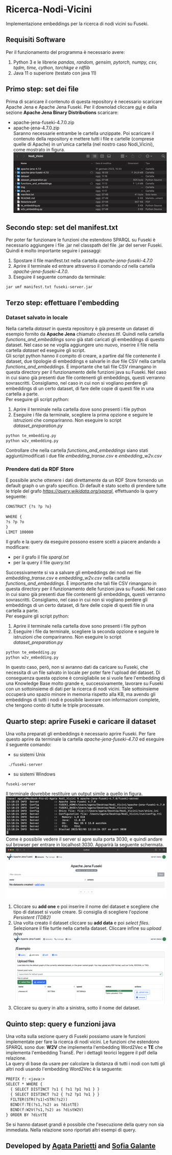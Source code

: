 # Ricerca-Nodi-Vicini
Implementazione embeddings per la ricerca di nodi vicini su Fuseki.

## Requisiti Software
Per il funzionamento del programma è necessario avere:
1. Python 3 e le librerie *pandas, random, gensim, pytorch, numpy, csv, tqdm, time, cython, torchkge e rdflib*
2. Java 11 o superiore (testato con java 11)

## Primo step: set dei file
Prima di scaricare il contenuto di questa repository è necessario scaricare Apache Jena e Apache Jena Fuseki. Per il downolad cliccare [qui](https://jena.apache.org/download/) e dalla sezione **Apache Jena Binary Distributions** scaricare:
- apache-jena-fuseki-4.7.0.zip
- apache-jena-4.7.0.zip
<br /> Saranno necessarie entrambe le cartella unzippate. Poi scaricare il contenuto della repository e mettere tutti i file e cartelle (comprese quelle di Apache) in un'unica cartella (nel nostro caso Nodi_Vicini), come mostrato in figura.
![](img/passo1.png?raw=true)

## Secondo step: set del manifest.txt
Per poter far funzionare le funzioni che estendono SPARQL su Fuseki è necessario aggiungere i file .jar nel classpath del file .jar del server Fuseki. Quindi è molto importante seguire i passaggi:

1. Spostare il file manifest.txt nella cartella *apache-jena-fuseki-4.7.0*
2. Aprire il terminale ed entrare attraverso il comando *cd* nella cartella  *apache-jena-fuseki-4.7.0*.
3. Eseguire il seguente comando da terminale:
```
jar umf manifest.txt fuseki-server.jar
```

## Terzo step: effettuare l'embedding
### Dataset salvato in locale
Nella cartella *dataset* in questa repository è già presente un dataset di esempio fornito da **Apache Jena** chiamato *cheeses.ttl*. Quindi nella cartella *functions_and_embeddings* sono già stati caricati gli embeddings di questo dataset. Nel caso se ne voglia aggiungere uno nuovo, inserire il file nella cartella *dataset* ed eseguire gli script. <br>
Gli script python hanno il compito di creare, a partire dal file contenente il dataset, due tipologie di embeddings e salvarle in due file CSV nella cartella *functions_and_embeddings*. È importante che tali file CSV rimangano in questa directory per il funzionamento delle funzioni java su Fuseki. Nel caso in cui siano già presenti due file contenenti gli embeddings, questi verranno sovrascritti. Consigliamo, nel caso in cui non si vogliano perdere gli embeddings di un certo dataset, di fare delle copie di questi file in una cartella a parte.
 <br> 
 Per eseguire gli script python:
 1. Aprire il terminale nella cartella dove sono presenti i file python
 2. Eseguire i file da terminale, scegliere la prima opzione e seguire le istruzioni che compariranno. Non eseguire lo script *dataset_preparation.py*
 ```
 python te_embedding.py
 python w2v_embedding.py 
 ```
Controllare che nella cartella *functions_and_embeddings* siano stati aggiunti/modificati i due file *embedding_transe.csv* e *embedding_w2v.csv*

### Prendere dati da RDF Store
È possibile anche ottenere i dati direttamente da un RDF Store fornendo un default graph o un grafo specifico. Di default è stato scelto di prendere tutte le triple del grafo *https://query.wikidata.org/sparql*, effettuando la query seguente: 
```
CONSTRUCT {?s ?p ?o}

WHERE {
?s ?p ?o
}
LIMIT 100000
 ```
Il grafo e la query da eseguire possono essere scelti a piacere andando a modificare:
- per il grafo il file *sparql.txt* 
- per la query il file *query.txt*

Successivamente si va a salvare gli embeddings dei nodi nei file *embedding_transe.csv* e *embedding_w2v.csv* nella cartella *functions_and_embeddings*. È importante che tali file CSV rimangano in questa directory per il funzionamento delle funzioni java su Fuseki. Nel caso in cui siano già presenti due file contenenti gli embeddings, questi verranno sovrascritti. Consigliamo, nel caso in cui non si vogliano perdere gli embeddings di un certo dataset, di fare delle copie di questi file in una cartella a parte.
<br>
Per eseguire gli script python:
 1. Aprire il terminale nella cartella dove sono presenti i file python
 2. Eseguire i file da terminale, scegliere la seconda opzione e seguire le istruzioni che compariranno. Non eseguire lo script *dataset_preparation.py*
 ```
 python te_embedding.py
 python w2v_embedding.py 
 ```
 In questo caso, però, non si avranno dati da caricare su Fuseki, che necessita di un file salvato in locale per poter fare l'upload del dataset. Di conseguenza questa opzione è consigliabile se si vuole fare l'embedding di una Knowledge Base molto grande e, successivamente, lavorare su Fuseki con un sottoinsieme di dati per la ricerca di nodi vicini. Tale sottoinsieme occuperà uno spazio minore in memoria rispetto alla KB, ma avendo gli embeddings di tutti i nodi è possibile lavorare con informazioni complete, che tengono conto di tutte le triple processate. 

## Quarto step: aprire Fuseki e caricare il dataset
Una volta preparati gli embeddings è necessario aprire Fuseki. Per fare questo aprire da terminale la cartella *apache-jena-fuseki-4.7.0* ed eseguire il seguente comando:
- su sistemi Unix
```
 ./fuseki-server
 ```
 - su sistemi Windows
 ```
 fuseki-server
 ```
 Il terminale dovrebbe restituire un output simile a quello in figura.
  ![](img/fuseki1.png?raw=true)
 Come è possibile vedere il server si apre sulla porta 3030, e quindi andare sul browser per entrare in localhost:3030. Apparirà la seguente schermata.
 ![](img/fuseki2.png?raw=true)
 1. Cliccare su **add one** e poi inserire il nome del dataset e scegliere che tipo di dataset si vuole creare. Si consiglia di scegliere l'opzione *Persistent (TDB2)*
 2. Una volta creato il dataset cliccare su **add data** e poi *select files*. Selezionare il file turtle nella cartella dataset. Cliccare infine su *upload now* 
 ![](img/fuseki3.png?raw=true)
 3. Cliccare su query in alto a sinistra, sotto il nome del dataset.

## Quinto step: query e funzioni java
Una volta sulla sezione query di Fuseki possiamo usare le funzioni implementate per fare la ricerca di nodi vicini. Le funzioni che estendono SPARQL sono due: **W2V** che implementa l'embedding Word2Vec e **TE** che implementa l'embedding TransE. Per i dettagli teorici leggere il pdf della relazione. <br>
La query di base da usare per calcolare la distanza di tutti i nodi con tutti gli altri nodi usando l'embedding Word2Vec è la seguente:
```
PREFIX f: <java:>
SELECT * WHERE {
  { SELECT DISTINCT ?s1 { ?s1 ?p1 ?o1 } }
  { SELECT DISTINCT ?s2 { ?s2 ?p1 ?o1 } }
  FILTER(STR(?s1)<STR(?s2))
  BIND(f:TE(?s1,?s2) as ?distTE)
  BIND(f:W2V(?s1,?s2) as ?distW2V)
} ORDER BY ?distTE
 ```
Se si hanno dataset grandi è possibile che l'esecuzione della query non sia immediata. Nella relazione sono riportati altri esempi di query.

## Developed by [Agata Parietti](https://github.com/AgataParietti) and [Sofia Galante](https://github.com/Sofia-Galante)
